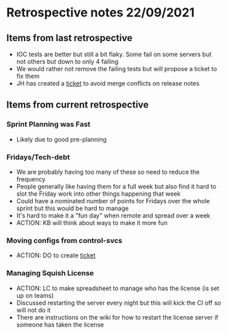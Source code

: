 # Retrospective notes 22/09/2021

## Items from last retrospective

* IOC tests are better but still a bit flaky. Some fail on some servers but not others but down to only 4 failing
* We would rather not remove the failing tests but will propose a ticket to fix them
* JH has created a [ticket](https://github.com/ISISComputingGroup/IBEX/issues/6862) to avoid merge conflicts on release notes 

## Items from current retrospective

### Sprint Planning was Fast
* Likely due to good pre-planning

### Fridays/Tech-debt
* We are probably having too many of these so need to reduce the frequency
* People generally like having them for a full week but also find it hard to slot the Friday work into other things happening that week
* Could have a nominated number of points for Fridays over the whole sprint but this would be hard to manage
* It's hard to make it a "fun day" when remote and spread over a week
* ACTION: KB will think about ways to make it more fun

### Moving configs from control-svcs
* ACTION: DO to create [ticket](https://github.com/ISISComputingGroup/IBEX/issues/6863)

### Managing Squish License
* ACTION: LC to make spreadsheet to manage who has the license (is set up on teams)
* Discussed restarting the server every night but this will kick the CI off so will not do it
* There are instructions on the wiki for how to restart the license server if someone has taken the license